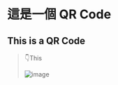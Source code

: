 # 這是一個 QR Code
This is a QR Code
---
> 👇This
> 
> ![image](https://github.com/user-attachments/assets/3856b543-5aa9-40fd-b142-3599aff14b2a)
